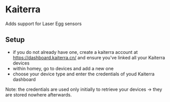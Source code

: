# Kaiterra

Adds support for Laser Egg sensors

## Setup
* if you do not already have one, create a kaiterra account at https://dashboard.kaiterra.cn/ and ensure you've linked all your Kaiterra devices
* within homey, go to devices and add a new one
* choose your device type and enter the credentials of youd Kaiterra dashboard

Note: the credentials are used only initially to retrieve your devices -> they are stored nowhere afterwards.
